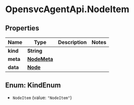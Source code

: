 # OpensvcAgentApi.NodeItem

## Properties

Name | Type | Description | Notes
------------ | ------------- | ------------- | -------------
**kind** | **String** |  | 
**meta** | [**NodeMeta**](NodeMeta.md) |  | 
**data** | [**Node**](Node.md) |  | 



## Enum: KindEnum


* `NodeItem` (value: `"NodeItem"`)




